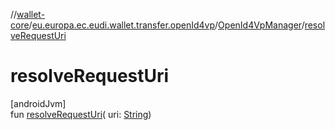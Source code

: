 //[wallet-core](../../../index.md)/[eu.europa.ec.eudi.wallet.transfer.openId4vp](../index.md)/[OpenId4VpManager](index.md)/[resolveRequestUri](resolve-request-uri.md)

# resolveRequestUri

[androidJvm]\
fun [resolveRequestUri](resolve-request-uri.md)(
uri: [String](https://kotlinlang.org/api/latest/jvm/stdlib/kotlin/-string/index.html))
